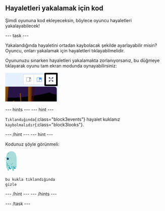 ## Hayaletleri yakalamak için kod

Şimdi oyununa kod ekleyeceksin, böylece oyuncu hayaletleri yakalayabilecek!

--- task ---

Yakalandığında hayaletini ortadan kaybolacak şekilde ayarlayabilir misin? Oyuncu, onları yakalamak için hayaletleri tıklayabilmelidir.

Oyununuzu sınarken hayaletleri yakalamakta zorlanıyorsanız, bu düğmeye tıklayarak oyunu tam ekran modunda oynayabilirsiniz:

![ekran görüntüsü](images/ghost-fullscreen-annotated.png)

--- hints --- --- hint ---

`Tıklandığında`{:class="block3events"} hayalet kuklanız `kaybolmalıdır`{:class="block3looks"}.

--- /hint --- --- hint ---

Kodunuz şöyle görünmeli:

![hayalet-kuklası](images/ghost-sprite.png)

```blocks3
bu kukla tıklandığında
gizle
```

--- /hint --- --- /hints ---

--- /task ---
